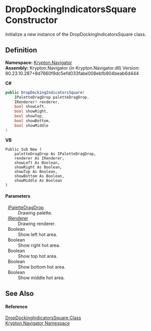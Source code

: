 # DropDockingIndicatorsSquare Constructor


Initialize a new instance of the DropDockingIndicatorsSquare class.



## Definition
**Namespace:** <a href="a21ac074-d119-3dc6-bd1c-d3a12c0128bc.md">Krypton.Navigator</a>  
**Assembly:** Krypton.Navigator (in Krypton.Navigator.dll) Version: 80.23.10.287+8d7660f9dc5efd033fabe008ebfb904beab6d444

**C#**
``` C#
public DropDockingIndicatorsSquare(
	IPaletteDragDrop paletteDragDrop,
	IRenderer? renderer,
	bool showLeft,
	bool showRight,
	bool showTop,
	bool showBottom,
	bool showMiddle
)
```
**VB**
``` VB
Public Sub New ( 
	paletteDragDrop As IPaletteDragDrop,
	renderer As IRenderer,
	showLeft As Boolean,
	showRight As Boolean,
	showTop As Boolean,
	showBottom As Boolean,
	showMiddle As Boolean
)
```



#### Parameters
<dl><dt>  <a href="1fa4bc94-6679-2ddc-a4d0-462ed2f46b66.md">IPaletteDragDrop</a></dt><dd>Drawing palette.</dd><dt>  <a href="510ba00d-9814-c743-a4c7-aee129753625.md">IRenderer</a></dt><dd>Drawing renderer.</dd><dt>  Boolean</dt><dd>Show left hot area.</dd><dt>  Boolean</dt><dd>Show right hot area.</dd><dt>  Boolean</dt><dd>Show top hot area.</dd><dt>  Boolean</dt><dd>Show bottom hot area.</dd><dt>  Boolean</dt><dd>Show middle hot area.</dd></dl>

## See Also


#### Reference
<a href="3eb5be77-8190-54e2-4754-fe6935a13fb2.md">DropDockingIndicatorsSquare Class</a>  
<a href="a21ac074-d119-3dc6-bd1c-d3a12c0128bc.md">Krypton.Navigator Namespace</a>  
